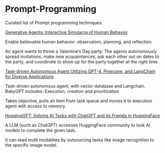 # Prompt-Programming

Curated list of Prompt programming techniques.

[Generative Agents: Interactive Simulacra of Human Behavior](https://arxiv.org/abs/2304.03442)

Enable believable human behavior: observation, planning, and reflection.

An agent wants to throw a Valentine’s Day party. The agents autonomously spread invitations, make new acquaintances, ask each other out on dates to the party, and coordinate to show up for the party together at the right time. 

[Task-driven Autonomous Agent Utilizing GPT-4, Pinecone, and LangChain for Diverse Applications](https://yoheinakajima.com/task-driven-autonomous-agent-utilizing-gpt-4-pinecone-and-langchain-for-diverse-applications/)

Task-driven autonomous agent, with vector database and Langchain. BabyGPT includes: Execution, creation and prioritization

Takes objective, pulls an item from task queue and moves it to execution agent with access to memory. 

[HuggingGPT: Solving AI Tasks with ChatGPT and its Friends in HuggingFace](https://arxiv.org/abs/2303.17580)

A LLM (such as ChatGPT) accesses HuggingFace community to look AI models to complete the given task. 

It can read multi modalities by outsourcing tasks like image recognition to the specific image model. 

[]()
[]()
[]()

